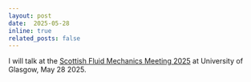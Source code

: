 ```yaml
---
layout: post
date:  2025-05-28
inline: true
related_posts: false
---
```


I will talk at the [Scottish Fluid Mechanics Meeting 2025](https://www.gla.ac.uk/schools/mathematicsstatistics/eventsandseminars/workshopsandconferences/sfmm2025/home/) at University of Glasgow,  May 28 2025.  
